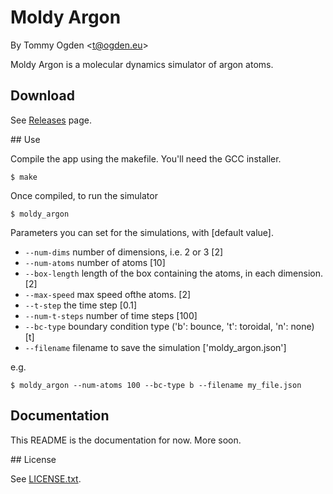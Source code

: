 # Moldy Argon

By Tommy Ogden <<t@ogden.eu>>

Moldy Argon is a molecular dynamics simulator of argon atoms.

## Download

See [Releases] page.

## Use

Compile the app using the makefile. You'll need the GCC installer.

`$ make`

Once compiled, to run the simulator 

`$ moldy_argon`

Parameters you can set for the simulations, with [default value].

* `--num-dims` 
  number of dimensions, i.e. 2 or 3 [2]
* `--num-atoms`
  number of atoms [10]
* `--box-length`
  length of the box containing the atoms, in each dimension. [2]
* `--max-speed`
  max speed ofthe atoms. [2]
* `--t-step` 
  the time step [0.1]
* `--num-t-steps` 
  number of time steps [100]
* `--bc-type`
  boundary condition type ('b': bounce, 't': toroidal, 'n': none) [t]
* `--filename`
  filename to save the simulation ['moldy_argon.json']


e.g. 

```
$ moldy_argon --num-atoms 100 --bc-type b --filename my_file.json
```


## Documentation

This README is the documentation for now. More soon.

## License

See [LICENSE.txt][license].

[license]: https://github.com/tommyogden/moldy-argon/blob/master/LICENSE.txt

[releases]: https://github.com/tommyogden/moldy-argon/releases